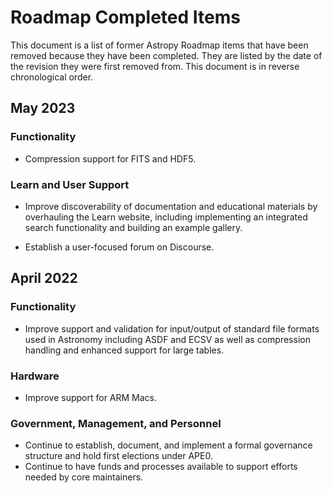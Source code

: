 # Roadmap Completed Items

This document is a list of former Astropy Roadmap items that have been removed because they have been completed. 
They are listed by the date of the revision they were first removed from.
This document is in reverse chronological order.

## May 2023

### Functionality

- Compression support for FITS and HDF5.

### Learn and User Support

- Improve discoverability of documentation and educational materials by overhauling the Learn website, including implementing an integrated search functionality and building an example gallery.

- Establish a user-focused forum on Discourse.

## April 2022

### Functionality
- Improve support and validation for input/output of standard file formats used in Astronomy including ASDF and ECSV as well as compression handling and enhanced support for large tables.

### Hardware 
- Improve support for ARM Macs.

### Government, Management, and Personnel

- Continue to establish, document, and implement a formal governance structure and hold first elections under APE0.
- Continue to have funds and processes available to support efforts needed by core maintainers.
